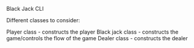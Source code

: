 Black Jack CLI 

Different classes to consider: 

Player class - constructs the player
Black jack class - constructs the game/controls the flow of the game
Dealer class - constructs the dealer

